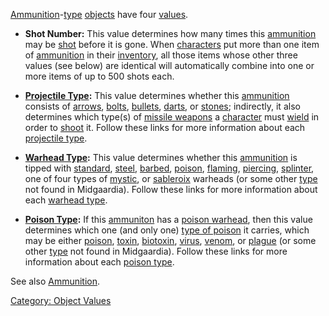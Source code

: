 [Ammunition](:Category:_Ammunition.md "wikilink")-[type](:Category:_Object_Types.md "wikilink")
[objects](:Category:_Objects.md "wikilink") have four
[values](:Category:_Object_Values.md "wikilink").

-   **Shot Number:** This value determines how many times this
    [ammunition](:Category:_Ammunition.md "wikilink") may be
    [shot](Shoot.md "wikilink") before it is gone. When
    [characters](:Category:_Characters.md "wikilink") put more than one
    item of [ammunition](:Category:_Ammunition.md "wikilink") in their
    [inventory](Inventory.md "wikilink"), all those items whose other
    three values (see below) are identical will automatically combine
    into one or more items of up to 500 shots each.

<!-- -->

-   **[Projectile Type](:Category:_Projectile_Types.md "wikilink"):**
    This value determines whether this
    [ammunition](:Category:_Ammunition.md "wikilink") consists of
    [arrows](:Category:_Arrows.md "wikilink"),
    [bolts](:Category:_Bolts.md "wikilink"),
    [bullets](:Category:_Bullets.md "wikilink"),
    [darts](:Category:_Darts.md "wikilink"), or
    [stones](:Category:_Stones.md "wikilink"); indirectly, it also
    determines which type(s) of [missile
    weapons](:Category:_Missile_Weapons.md "wikilink") a
    [character](:Category:_Characters.md "wikilink") must
    [wield](Wield.md "wikilink") in order to
    [shoot](Shoot.md "wikilink") it. Follow these links for more
    information about each [projectile
    type](:Category:_Projectile_Types.md "wikilink").

<!-- -->

-   **[Warhead Type](:Category:_Warhead_Types.md "wikilink"):** This
    value determines whether this
    [ammunition](:Category:_Ammunition.md "wikilink") is tipped with
    [standard](:Category:_Standard_Warheads.md "wikilink"),
    [steel](:Category:_Steel_Warheads.md "wikilink"),
    [barbed](:Category:_Barbed_Warheads.md "wikilink"),
    [poison](:Category:_Poison_Warheads.md "wikilink"),
    [flaming](:Category:_Flaming_Warheads.md "wikilink"),
    [piercing](:Category:_Piercing_Warheads.md "wikilink"),
    [splinter](:Category:_Splinter_Warheads.md "wikilink"), one of four
    types of [mystic](:Category:_Mystic_Warheads.md "wikilink"), or
    [sableroix](:Category:_Sableroix_Warheads.md "wikilink") warheads
    (or some other [type](:Category:_Warhead_Types.md "wikilink") not
    found in Midgaardia). Follow these links for more information about
    each [warhead type](:Category:_Warhead_Types.md "wikilink").

<!-- -->

-   **[Poison Type](:Category:_Poisons.md "wikilink"):** If this
    [ammuniton](:Category:_Ammunition.md "wikilink") has a [poison
    warhead](:Category:_Poison_Warheads.md "wikilink"), then this value
    determines which one (and only one) [type of
    poison](:Category:_Poisons.md "wikilink") it carries, which may be
    either [poison](:Category:_Poison.md "wikilink"),
    [toxin](:Category:_Toxin.md "wikilink"),
    [biotoxin](:Category:_Biotoxin.md "wikilink"),
    [virus](:Category:_Virus.md "wikilink"),
    [venom](:Category:_Venom.md "wikilink"), or
    [plague](:Category:_Plague.md "wikilink") (or some other
    [type](:Category:_Poisons.md "wikilink") not found in Midgaardia).
    Follow these links for more information about each [poison
    type](:Category:_Poisons.md "wikilink").

See also [Ammunition](:Category:_Ammunition.md "wikilink").

[Category: Object Values](Category:_Object_Values "wikilink")
